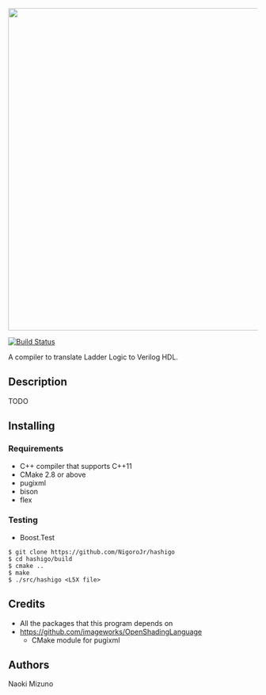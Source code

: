 <div align="center">
  <img width=650px src="https://raw.githubusercontent.com/NigoroJr/hashigo/master/misc/logo.png" />
</div>

[![Build Status](https://travis-ci.org/NigoroJr/hashigo.svg)](https://travis-ci.org/NigoroJr/hashigo)

A compiler to translate Ladder Logic to Verilog HDL.

## Description
TODO

## Installing
### Requirements
- C++ compiler that supports C++11
- CMake 2.8 or above
- pugixml
- bison
- flex

### Testing
- Boost.Test

```console
$ git clone https://github.com/NigoroJr/hashigo
$ cd hashigo/build
$ cmake ..
$ make
$ ./src/hashigo <L5X file>
```

## Credits
- All the packages that this program depends on
- https://github.com/imageworks/OpenShadingLanguage
  - CMake module for pugixml

## Authors
Naoki Mizuno
